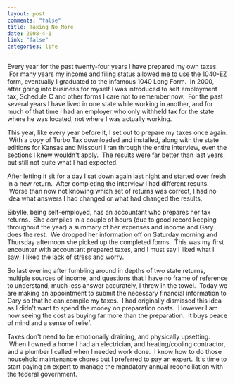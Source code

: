 ```yaml
--- 
layout: post
comments: "false"
title: Taxing No More
date: 2008-4-1
link: "false"
categories: life
---
```

Every year for the past twenty-four years I have prepared my own taxes.  For many years my income and filing status allowed me to use the 1040-EZ form, eventually I graduated to the infamous 1040 Long Form.  In 2000, after going into business for myself I was introduced to self employment tax, Schedule C and other forms I care not to remember now.  For the past several years I have lived in one state while working in another, and for much of that time I had an employer who only withheld tax for the state where he was located, not where I was actually working.

This year, like every year before it, I set out to prepare my taxes once again.  With a copy of Turbo Tax downloaded and installed, along with the state editions for Kansas and Missouri I ran through the entire interview, even the sections I knew wouldn't apply.  The results were far better than last years, but still not quite what I had expected.

After letting it sit for a day I sat down again last night and started over fresh in a new return.  After completing the interview I had different results.  Worse than now not knowing which set of returns was correct, I had no idea what answers I had changed or what had changed the results.

Sibylle, being self-employed, has an accountant who prepares her tax returns.  She compiles in a couple of hours (due to good record keeping throughout the year) a summary of her expenses and income and Gary does the rest.  We dropped her information off on Saturday morning and Thursday afternoon she picked up the completed forms.  This was my first encounter with accountant prepared taxes, and I must say I liked what I saw; I liked the lack of stress and worry.

So last evening after fumbling around in depths of two state returns, multiple sources of income, and questions that I have no frame of reference to understand, much less answer accurately, I threw in the towel.  Today we are making an appointment to submit the necessary financial information to Gary so that he can compile my taxes.  I had originally dismissed this idea as I didn't want to spend the money on preparation costs.  However I am now seeing the cost as buying far more than the preparation.  It buys peace of mind and a sense of relief.

Taxes don't need to be emotionally draining, and physically upsetting.  When I owned a home I had an electrician, and heating/cooling contractor, and a plumber I called when I needed work done.  I know how to do those household maintenance chores but I preferred to pay an expert.  It's time to start paying an expert to manage the mandatory annual reconciliation with the federal government. 
